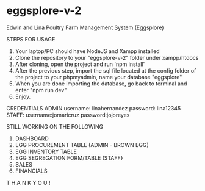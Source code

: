 # eggsplore-v-2

Edwin and Lina Poultry Farm Management System (Eggsplore)

STEPS FOR USAGE
1. Your laptop/PC should have NodeJS and Xampp installed
2. Clone the repository to your "eggsplore-v-2" folder under xampp/htdocs
3. After cloning, open the project and run 'npm install'
4. After the previous step, import the sql file located at the config folder of the project to your phpmyadmin, name your database "eggsplore"
5. When you are done importing the database, go back to terminal and enter "npm run dev"
6. Enjoy.

CREDENTIALS
ADMIN
	username: linahernandez
	password: lina12345
STAFF: 
	username:jomaricruz
	password:jojoreyes

STILL WORKING ON THE FOLLOWING
1. DASHBOARD
2. EGG PROCUREMENT TABLE (ADMIN - BROWN EGG)
3. EGG INVENTORY TABLE
4. EGG SEGREGATION FORM/TABLE (STAFF}
5. SALES
6. FINANCIALS

T H A N K   Y O U !

